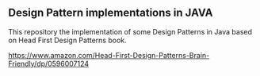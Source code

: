 Design Pattern implementations in JAVA
--

This repository the implementation of some Design Patterns in Java based on Head First Design Patterns book.

https://www.amazon.com/Head-First-Design-Patterns-Brain-Friendly/dp/0596007124